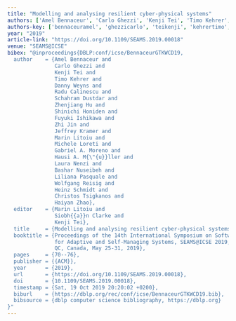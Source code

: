 ```yaml
---
title: "Modelling and analysing resilient cyber-physical systems"
authors: ['Amel Bennaceur', 'Carlo Ghezzi', 'Kenji Tei', 'Timo Kehrer', 'Danny Weyns', 'Radu Calinescu', 'Schahram Dustdar', 'Zhenjiang Hu', 'Shinichi Honiden', 'Fuyuki Ishikawa', 'Zhi Jin', 'Jeffrey Kramer', 'Marin Litoiu', 'Michele Loreti', 'Gabriel A. Moreno', 'Hausi A. Müller', 'Laura Nenzi', 'Bashar Nuseibeh', 'Liliana Pasquale', 'Wolfgang Reisig', 'Heinz Schmidt', 'Christos Tsigkanos', 'Haiyan Zhao']
authors-key: ['bennaceuramel', 'ghezzicarlo', 'teikenji', 'kehrertimo', 'weynsdanny', 'calinescuradu', 'dustdarschahram', 'huzhenjiang', 'honidenshinichi', 'ishikawafuyuki', 'jinzhi', 'kramerjeffrey', 'litoiumarin', 'loretimichele', 'a.gabriel', 'a.hausi', 'nenzilaura', 'nuseibehbashar', 'pasqualeliliana', 'reisigwolfgang', 'schmidtheinz', 'tsigkanoschristos', 'zhaohaiyan']
year: "2019"
article-link: "https://doi.org/10.1109/SEAMS.2019.00018"
venue: "SEAMS@ICSE"
bibex: "@inproceedings{DBLP:conf/icse/BennaceurGTKWCD19,
  author    = {Amel Bennaceur and
               Carlo Ghezzi and
               Kenji Tei and
               Timo Kehrer and
               Danny Weyns and
               Radu Calinescu and
               Schahram Dustdar and
               Zhenjiang Hu and
               Shinichi Honiden and
               Fuyuki Ishikawa and
               Zhi Jin and
               Jeffrey Kramer and
               Marin Litoiu and
               Michele Loreti and
               Gabriel A. Moreno and
               Hausi A. M{\"{u}}ller and
               Laura Nenzi and
               Bashar Nuseibeh and
               Liliana Pasquale and
               Wolfgang Reisig and
               Heinz Schmidt and
               Christos Tsigkanos and
               Haiyan Zhao},
  editor    = {Marin Litoiu and
               Siobh{{a}}n Clarke and
               Kenji Tei},
  title     = {Modelling and analysing resilient cyber-physical systems},
  booktitle = {Proceedings of the 14th International Symposium on Software Engineering
               for Adaptive and Self-Managing Systems, SEAMS@ICSE 2019, Montreal,
               QC, Canada, May 25-31, 2019},
  pages     = {70--76},
  publisher = {{ACM}},
  year      = {2019},
  url       = {https://doi.org/10.1109/SEAMS.2019.00018},
  doi       = {10.1109/SEAMS.2019.00018},
  timestamp = {Sat, 19 Oct 2019 20:20:02 +0200},
  biburl    = {https://dblp.org/rec/conf/icse/BennaceurGTKWCD19.bib},
  bibsource = {dblp computer science bibliography, https://dblp.org}
}"
---
```

